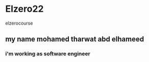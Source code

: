 # Elzero22
elzerocourse

## my name mohamed tharwat abd elhameed
### i'm working as software engineer
